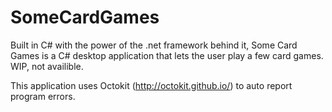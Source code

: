 # SomeCardGames

Built in C# with the power of the .net framework behind it, Some Card Games is a C# desktop application that lets the user play a few card games.
WIP, not availible.

This application uses Octokit (http://octokit.github.io/) to auto report program errors.
